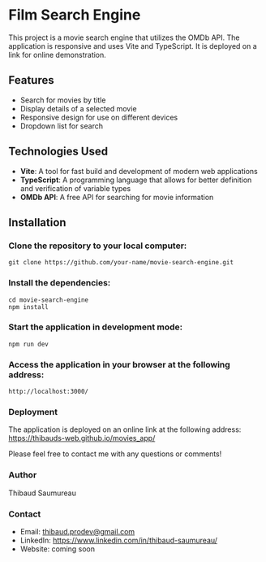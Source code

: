 # Film Search Engine

This project is a movie search engine that utilizes the OMDb API. The application is responsive and uses Vite and TypeScript. It is deployed on a link for online demonstration.

## Features

-   Search for movies by title
-   Display details of a selected movie
-   Responsive design for use on different devices
-   Dropdown list for search

## Technologies Used

-   **Vite**: A tool for fast build and development of modern web applications
-   **TypeScript**: A programming language that allows for better definition and verification of variable types
-   **OMDb API**: A free API for searching for movie information

## Installation

### Clone the repository to your local computer:

`git clone https://github.com/your-name/movie-search-engine.git`

### Install the dependencies:

```
cd movie-search-engine
npm install
```

### Start the application in development mode:

`npm run dev`

### Access the application in your browser at the following address:

`http://localhost:3000/`

### Deployment
The application is deployed on an online link at the following address: https://thibauds-web.github.io/movies_app/

Please feel free to contact me with any questions or comments!

### Author
Thibaud Saumureau  

### Contact 
* Email: thibaud.prodev@gmail.com
* LinkedIn: https://www.linkedin.com/in/thibaud-saumureau/
* Website: coming soon